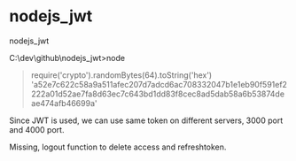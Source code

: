 # nodejs_jwt

nodejs_jwt

C:\dev\github\nodejs_jwt>node

> require('crypto').randomBytes(64).toString('hex')
> 'a52e7c622c58a9a511afec207d7adcd6ac708332047b1e1eb90f591ef2222a01d52ae7fa8d63ec7c643bd1dd83f8cec8ad5dab58a6b53874deae474afb46699a'

Since JWT is used, we can use same token on different servers, 3000 port and 4000 port.

Missing, logout function to delete access and refreshtoken.
